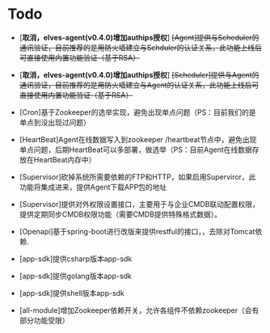 # Todo

* \[**取消，elves-agent\(v0.4.0\)增加authips授权**\] ~~\[Agent\]提供与Scheduler的通讯验证，目前推荐的是用防火墙建立与Schduler的认证关系，此功能上线后可直接使用内置功能验证（基于RSA）~~

* \[**取消，elves-agent\(v0.4.0\)增加authips授权**\] ~~\[Scheduler\]提供与Agent的通讯验证，目前推荐的是用防火墙建立与Agent的认证关系，此功能上线后可直接使用内置功能验证（基于RSA）~~

* \[Cron\]基于Zookeeper的选举实现，避免出现单点问题（PS：目前我们的是单点到没出现过问题）

* \[HeartBeat\]Agent在线数据写入到zookeeper /heartbeat节点中，避免出现单点问题，后期HeartBeat可以多部署，做选举（PS：目前Agent在线数据存放在HeartBeat内存中）

* \[Supervisor\]砍掉系统所需要依赖的FTP和HTTP，如果启用Superviror，此功能将集成进来，提供Agent下载APP包的地址

* \[Supervisor\]提供对外权限设置接口，主要用于与企业CMDB联动配置权限，提供定期同步CMDB权限功能（需要CMDB提供特殊格式数据）。

* \[Openapi\]基于spring-boot进行改版来提供restful的接口，，去除对Tomcat依赖.

* \[app-sdk\]提供csharp版本app-sdk

* \[app-sdk\]提供golang版本app-sdk

* \[app-sdk\]提供shell版本app-sdk

* \[all-module\]增加Zookeeper依赖开关，允许各组件不依赖zookeeper（会有部分功能受限）



